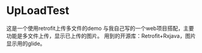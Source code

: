 # UpLoadTest

这是一个使用retrofit上传多文件的demo
与我自己写的一个web项目搭配，主要功能是多文件上传，显示已上传的图片。
用到的开源库：Retrofit+Rxjava，图片显示用的glide。
